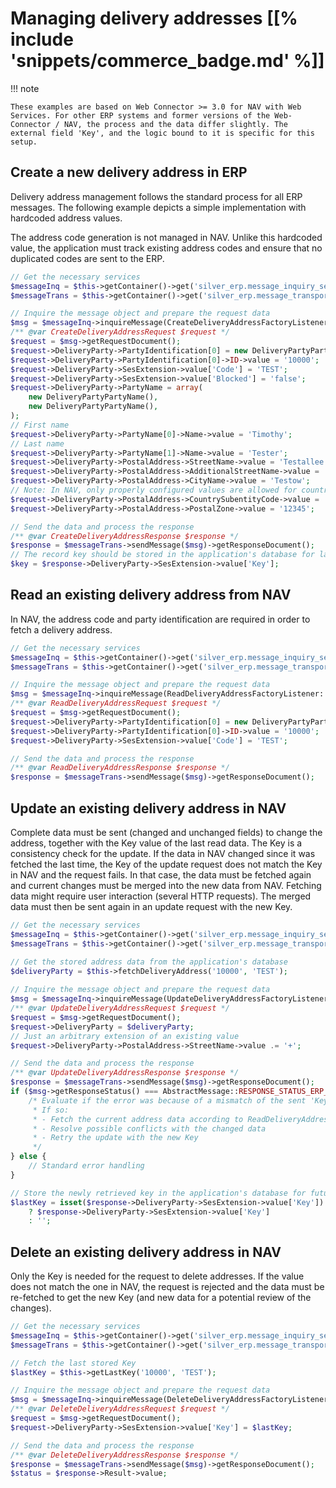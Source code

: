 # Managing delivery addresses [[% include 'snippets/commerce_badge.md' %]]

!!! note

    These examples are based on Web Connector >= 3.0 for NAV with Web Services. For other ERP systems and former versions of the Web-Connector / NAV, the process and the data differ slightly. The external field 'Key', and the logic bound to it is specific for this setup.

## Create a new delivery address in ERP

Delivery address management follows the standard process for all ERP messages.
The following example depicts a simple implementation with hardcoded address values.

The address code generation is not managed in NAV. Unlike this hardcoded value,
the application must track existing address codes and ensure that no duplicated codes
are sent to the ERP.

``` php
// Get the necessary services
$messageInq = $this->getContainer()->get('silver_erp.message_inquiry_service');
$messageTrans = $this->getContainer()->get('silver_erp.message_transport');

// Inquire the message object and prepare the request data
$msg = $messageInq->inquireMessage(CreateDeliveryAddressFactoryListener::CREATEDELIVERYADDRESS);
/** @var CreateDeliveryAddressRequest $request */
$request = $msg->getRequestDocument();
$request->DeliveryParty->PartyIdentification[0] = new DeliveryPartyPartyIdentification();
$request->DeliveryParty->PartyIdentification[0]->ID->value = '10000';
$request->DeliveryParty->SesExtension->value['Code'] = 'TEST';
$request->DeliveryParty->SesExtension->value['Blocked'] = 'false';
$request->DeliveryParty->PartyName = array(
    new DeliveryPartyPartyName(),
    new DeliveryPartyPartyName(),
);
// First name
$request->DeliveryParty->PartyName[0]->Name->value = 'Timothy';
// Last name
$request->DeliveryParty->PartyName[1]->Name->value = 'Tester';
$request->DeliveryParty->PostalAddress->StreetName->value = 'Testallee 1';
$request->DeliveryParty->PostalAddress->AdditionalStreetName->value = 'Gassenstr.';
$request->DeliveryParty->PostalAddress->CityName->value = 'Testow';
// Note: In NAV, only properly configured values are allowed for country codes.
$request->DeliveryParty->PostalAddress->CountrySubentityCode->value = '';
$request->DeliveryParty->PostalAddress->PostalZone->value = '12345';

// Send the data and process the response
/** @var CreateDeliveryAddressResponse $response */
$response = $messageTrans->sendMessage($msg)->getResponseDocument();
// The record key should be stored in the application's database for later updates.
$key = $response->DeliveryParty->SesExtension->value['Key'];
```

## Read an existing delivery address from NAV

In NAV, the address code and party identification are required in order to fetch a delivery address.

``` php
// Get the necessary services
$messageInq = $this->getContainer()->get('silver_erp.message_inquiry_service');
$messageTrans = $this->getContainer()->get('silver_erp.message_transport');

// Inquire the message object and prepare the request data
$msg = $messageInq->inquireMessage(ReadDeliveryAddressFactoryListener::READDELIVERYADDRESS);
/** @var ReadDeliveryAddressRequest $request */
$request = $msg->getRequestDocument();
$request->DeliveryParty->PartyIdentification[0] = new DeliveryPartyPartyIdentification();
$request->DeliveryParty->PartyIdentification[0]->ID->value = '10000';
$request->DeliveryParty->SesExtension->value['Code'] = 'TEST';

// Send the data and process the response
/** @var ReadDeliveryAddressResponse $response */
$response = $messageTrans->sendMessage($msg)->getResponseDocument();
```

## Update an existing delivery address in NAV

Complete data must be sent (changed and unchanged fields) to change the address,
together with the Key value of the last read data. The Key is a consistency check for the update.
If the data in NAV changed since it was fetched the last time, the Key of the update request does not match the Key in NAV and the request fails.
In that case, the data must be fetched again and current changes must be merged into the new data from NAV.
Fetching data might require user interaction (several HTTP requests).
The merged data must then be sent again in an update request with the new Key.

``` php
// Get the necessary services
$messageInq = $this->getContainer()->get('silver_erp.message_inquiry_service');
$messageTrans = $this->getContainer()->get('silver_erp.message_transport');

// Get the stored address data from the application's database
$deliveryParty = $this->fetchDeliveryAddress('10000', 'TEST');
    
// Inquire the message object and prepare the request data
$msg = $messageInq->inquireMessage(UpdateDeliveryAddressFactoryListener::UPDATEDELIVERYADDRESS);
/** @var UpdateDeliveryAddressRequest $request */
$request = $msg->getRequestDocument();
$request->DeliveryParty = $deliveryParty;
// Just an arbitrary extension of an existing value
$request->DeliveryParty->PostalAddress->StreetName->value .= '+';

// Send the data and process the response
/** @var UpdateDeliveryAddressResponse $response */
$response = $messageTrans->sendMessage($msg)->getResponseDocument();
if ($msg->getResponseStatus() === AbstractMessage::RESPONSE_STATUS_ERP_ERROR) {
    /* Evaluate if the error was because of a mismatch of the sent 'Key' value
     * If so:
     * - Fetch the current address data according to ReadDeliveryAddress
     * - Resolve possible conflicts with the changed data
     * - Retry the update with the new Key
     */
} else {
    // Standard error handling
}

// Store the newly retrieved key in the application's database for future updates
$lastKey = isset($response->DeliveryParty->SesExtension->value['Key'])
    ? $response->DeliveryParty->SesExtension->value['Key']
    : '';
```

## Delete an existing delivery address in NAV

Only the Key is needed for the request to delete addresses.
If the value does not match the one in NAV, the request is rejected and the data must be re-fetched
to get the new Key (and new data for a potential review of the changes).

``` php
// Get the necessary services
$messageInq = $this->getContainer()->get('silver_erp.message_inquiry_service');
$messageTrans = $this->getContainer()->get('silver_erp.message_transport');

// Fetch the last stored Key
$lastKey = $this->getLastKey('10000', 'TEST');

// Inquire the message object and prepare the request data
$msg = $messageInq->inquireMessage(DeleteDeliveryAddressFactoryListener::DELETEDELIVERYADDRESS);
/** @var DeleteDeliveryAddressRequest $request */
$request = $msg->getRequestDocument();
$request->DeliveryParty->SesExtension->value['Key'] = $lastKey;

// Send the data and process the response
/** @var DeleteDeliveryAddressResponse $response */
$response = $messageTrans->sendMessage($msg)->getResponseDocument();
$status = $response->Result->value;
```
